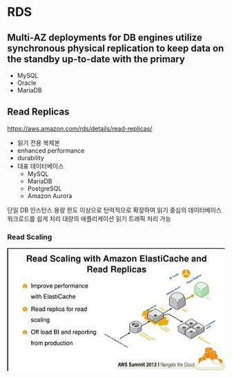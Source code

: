 # RDS

## Multi-AZ deployments for DB engines utilize synchronous physical replication to keep data on the standby up-to-date with the primary
  - MySQL
  - Oracle
  - MariaDB


## Read Replicas
  https://aws.amazon.com/rds/details/read-replicas/

  - 읽기 전용 복제본
  - enhanced performance
  - durability
  - 대표 데이터베이스
    + MySQL
    + MariaDB
    + PostgreSQL
    + Amazon Aurora

  단일 DB 인스턴스 용량 한도 이상으로 탄력적으로 확장하여 읽기 중심의 데이터베이스 워크로드를 쉽게 처리
  대량의 애플리케이션 읽기 트래픽 처리 가능

### Read Scaling
![Alt text](./images/read_scaling.jpg "read scaling")
